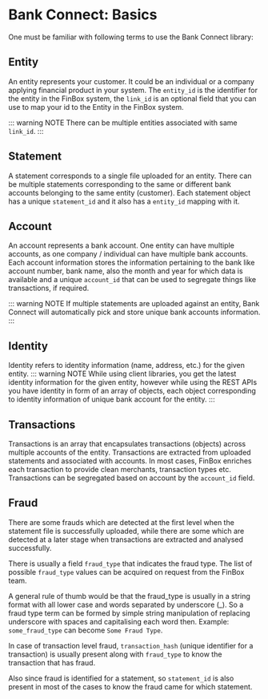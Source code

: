 # Bank Connect: Basics
One must be familiar with following terms to use the Bank Connect library:

## Entity
An entity represents your customer. It could be an individual or a company applying financial product in your system.
The `entity_id` is the identifier for the entity in the FinBox system, the `link_id` is an optional field that you can use to map your id to the Entity in the FinBox system.

::: warning NOTE
There can be multiple entities associated with same `link_id`.
:::

## Statement
A statement corresponds to a single file uploaded for an entity. There can be multiple statements corresponding to the same or different bank accounts belonging to the same entity (customer). Each statement object has a unique `statement_id` and it also has a `entity_id` mapping with it.

## Account
An account represents a bank account. One entity can have multiple accounts, as one company / individual can have multiple bank accounts. Each account information stores the information pertaining to the bank like account number, bank name, also the month and year for which data is available and a unique `account_id` that can be used to segregate things like transactions, if required.

::: warning NOTE
If multiple statements are uploaded against an entity, Bank Connect will automatically pick and store unique bank accounts information.
:::

## Identity
Identity refers to identity information (name, address, etc.) for the given entity.
::: warning NOTE
While using client libraries, you get the latest identity information for the given entity, however while using the REST APIs you have identity in form of an array of objects, each object corresponding to identity information of unique bank account for the entity.
:::

## Transactions
Transactions is an array that encapsulates transactions (objects) across multiple accounts of the entity. Transactions are extracted from uploaded statements and associated with accounts. In most cases, FinBox enriches each transaction to provide clean merchants, transaction types etc. Transactions can be segregated based on account by the `account_id` field.

## Fraud

There are some frauds which are detected at the first level when the statement file is successfully uploaded, while there are some which are detected at a later stage when transactions are extracted and analysed successfully.

There is usually a field `fraud_type` that indicates the fraud type. The list of possible `fraud_type` values can be acquired on request from the FinBox team.

A general rule of thumb would be that the fraud_type is usually in a string format with all lower case and words separated by underscore (\_). So a fraud type term can be formed by simple string manipulation of replacing underscore with spaces and capitalising each word then. Example: `some_fraud_type` can become `Some Fraud Type`.

In case of transaction level fraud, `transaction_hash` (unique identifier for a transaction) is usually present along with `fraud_type` to know the transaction that has fraud.

Also since fraud is identified for a statement, so `statement_id` is also present in most of the cases to know the fraud came for which statement.
